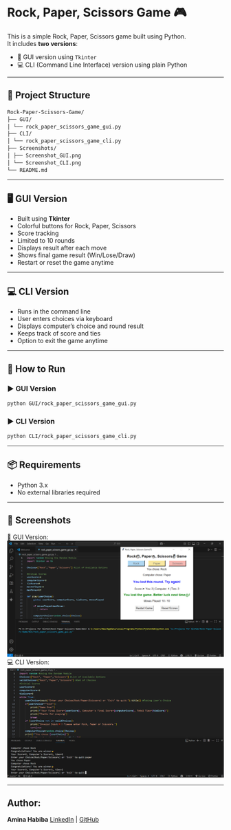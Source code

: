 # Rock, Paper, Scissors Game 🎮

This is a simple Rock, Paper, Scissors game built using Python.  
It includes **two versions**:
- 🎨 GUI version using `Tkinter`
- 💻 CLI (Command Line Interface) version using plain Python

---

## 📁 Project Structure
```bash
Rock-Paper-Scissors-Game/
├── GUI/
│ └── rock_paper_scissors_game_gui.py
├── CLI/
│ └── rock_paper_scissors_game_cli.py
├── Screenshots/
│ ├── Screenshot_GUI.png
│ └── Screenshot_CLI.png
└── README.md
```
---

## 🖥️ GUI Version

- Built using **Tkinter**
- Colorful buttons for Rock, Paper, Scissors
- Score tracking
- Limited to 10 rounds
- Displays result after each move
- Shows final game result (Win/Lose/Draw)
- Restart or reset the game anytime

---

## 💻 CLI Version

- Runs in the command line
- User enters choices via keyboard
- Displays computer’s choice and round result
- Keeps track of score and ties
- Option to exit the game anytime

---

## 🚀 How to Run

### ▶️ GUI Version
```bash
python GUI/rock_paper_scissors_game_gui.py 
```
### ▶️ CLI Version
```bash
python CLI/rock_paper_scissors_game_cli.py
```

---

## 📦 Requirements

- Python 3.x  
- No external libraries required

---

## 📸 Screenshots

🎨 GUI Version:
![GUI Screenshot](Screenshots/Screenshot_GUI.png)
💻 CLI Version:
![CLI Screenshot](Screenshots/Screenshot_CLI.png)

---

## Author:
**Amina Habiba**
[LinkedIn](https://www.linkedin.com/in/aminahabiba) | [GitHub](https://github.com/AminaHabiba)